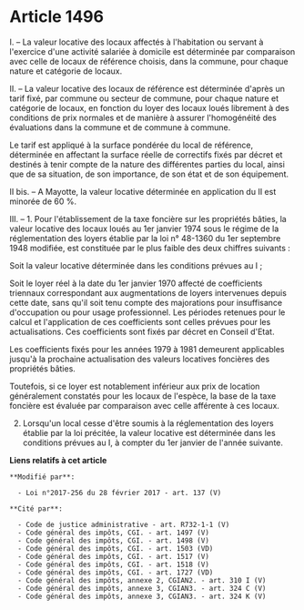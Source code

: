 # Article 1496

I. – La valeur locative des locaux affectés à l'habitation ou servant à l'exercice d'une activité salariée à domicile est
déterminée par comparaison avec celle de locaux de référence choisis, dans la commune, pour chaque nature et catégorie de
locaux.

II. – La valeur locative des locaux de référence est déterminée d'après un tarif fixé, par commune ou secteur de commune,
pour chaque nature et catégorie de locaux, en fonction du loyer des locaux loués librement à des conditions de prix normales
et de manière à assurer l'homogénéité des évaluations dans la commune et de commune à commune.

Le tarif est appliqué à la surface pondérée du local de référence, déterminée en affectant la surface réelle de correctifs
fixés par décret et destinés à tenir compte de la nature des différentes parties du local, ainsi que de sa situation, de son
importance, de son état et de son équipement.

II bis. – A Mayotte, la valeur locative déterminée en application du II est minorée de 60 %.

III. – 1. Pour l'établissement de la taxe foncière sur les propriétés bâties, la valeur locative des locaux loués au 1er
janvier 1974 sous le régime de la réglementation des loyers établie par la loi n° 48-1360 du 1er septembre 1948 modifiée, est
constituée par le plus faible des deux chiffres suivants :

Soit la valeur locative déterminée dans les conditions prévues au I ;

Soit le loyer réel à la date du 1er janvier 1970 affecté de coefficients triennaux correspondant aux augmentations de loyers
intervenues depuis cette date, sans qu'il soit tenu compte des majorations pour insuffisance d'occupation ou pour usage
professionnel. Les périodes retenues pour le calcul et l'application de ces coefficients sont celles prévues pour les
actualisations. Ces coefficients sont fixés par décret en Conseil d'Etat.

Les coefficients fixés pour les années 1979 à 1981 demeurent applicables jusqu'à la prochaine actualisation des valeurs
locatives foncières des propriétés bâties.

Toutefois, si ce loyer est notablement inférieur aux prix de location généralement constatés pour les locaux de l'espèce, la
base de la taxe foncière est évaluée par comparaison avec celle afférente à ces locaux.

2. Lorsqu'un local cesse d'être soumis à la réglementation des loyers établie par la loi précitée, la valeur locative est
déterminée dans les conditions prévues au I, à compter du 1er janvier de l'année suivante.

**Liens relatifs à cet article**

	**Modifié par**:

	  - Loi n°2017-256 du 28 février 2017 - art. 137 (V)

	**Cité par**:

	  - Code de justice administrative - art. R732-1-1 (V)
	  - Code général des impôts, CGI. - art. 1497 (V)
	  - Code général des impôts, CGI. - art. 1498 (V)
	  - Code général des impôts, CGI. - art. 1503 (VD)
	  - Code général des impôts, CGI. - art. 1517 (V)
	  - Code général des impôts, CGI. - art. 1518 (V)
	  - Code général des impôts, CGI. - art. 1727 (VD)
	  - Code général des impôts, annexe 2, CGIAN2. - art. 310 I (V)
	  - Code général des impôts, annexe 3, CGIAN3. - art. 324 C (V)
	  - Code général des impôts, annexe 3, CGIAN3. - art. 324 K (V)

